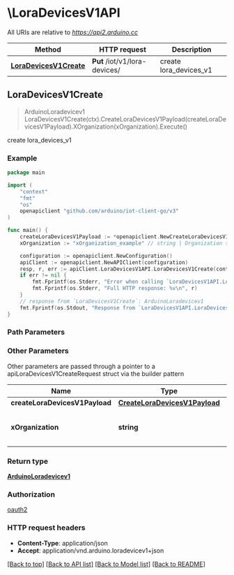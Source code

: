 # \LoraDevicesV1API

All URIs are relative to *https://api2.arduino.cc*

Method | HTTP request | Description
------------- | ------------- | -------------
[**LoraDevicesV1Create**](LoraDevicesV1API.md#LoraDevicesV1Create) | **Put** /iot/v1/lora-devices/ | create lora_devices_v1



## LoraDevicesV1Create

> ArduinoLoradevicev1 LoraDevicesV1Create(ctx).CreateLoraDevicesV1Payload(createLoraDevicesV1Payload).XOrganization(xOrganization).Execute()

create lora_devices_v1



### Example

```go
package main

import (
	"context"
	"fmt"
	"os"
	openapiclient "github.com/arduino/iot-client-go/v3"
)

func main() {
	createLoraDevicesV1Payload := *openapiclient.NewCreateLoraDevicesV1Payload("App_example", "Eui_example", "FrequencyPlan_example", "Name_example", "Type_example", "UserId_example") // CreateLoraDevicesV1Payload | 
	xOrganization := "xOrganization_example" // string | Organization space identifer (optional) (optional)

	configuration := openapiclient.NewConfiguration()
	apiClient := openapiclient.NewAPIClient(configuration)
	resp, r, err := apiClient.LoraDevicesV1API.LoraDevicesV1Create(context.Background()).CreateLoraDevicesV1Payload(createLoraDevicesV1Payload).XOrganization(xOrganization).Execute()
	if err != nil {
		fmt.Fprintf(os.Stderr, "Error when calling `LoraDevicesV1API.LoraDevicesV1Create``: %v\n", err)
		fmt.Fprintf(os.Stderr, "Full HTTP response: %v\n", r)
	}
	// response from `LoraDevicesV1Create`: ArduinoLoradevicev1
	fmt.Fprintf(os.Stdout, "Response from `LoraDevicesV1API.LoraDevicesV1Create`: %v\n", resp)
}
```

### Path Parameters



### Other Parameters

Other parameters are passed through a pointer to a apiLoraDevicesV1CreateRequest struct via the builder pattern


Name | Type | Description  | Notes
------------- | ------------- | ------------- | -------------
 **createLoraDevicesV1Payload** | [**CreateLoraDevicesV1Payload**](CreateLoraDevicesV1Payload.md) |  | 
 **xOrganization** | **string** | Organization space identifer (optional) | 

### Return type

[**ArduinoLoradevicev1**](ArduinoLoradevicev1.md)

### Authorization

[oauth2](../README.md#oauth2)

### HTTP request headers

- **Content-Type**: application/json
- **Accept**: application/vnd.arduino.loradevicev1+json

[[Back to top]](#) [[Back to API list]](../README.md#documentation-for-api-endpoints)
[[Back to Model list]](../README.md#documentation-for-models)
[[Back to README]](../README.md)

